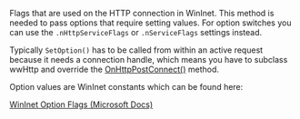 ﻿Flags that are used on the HTTP connection in WinInet. This method is needed to pass options that require setting values. For option switches you can use the `.nHttpServiceFlags` or `.nServiceFlags` settings instead.

Typically `SetOption()` has to be called from within an active request because it needs a connection handle, which means you have to subclass wwHttp and override the [OnHttpPostConnect()](VFPS://Topic/_0MS0MK4QP) method.

Option values are WinInet constants which can be found here:

[WinInet Option Flags (Microsoft Docs)](https://docs.microsoft.com/en-us/windows/win32/wininet/option-flags?redirectedfrom=MSDN)